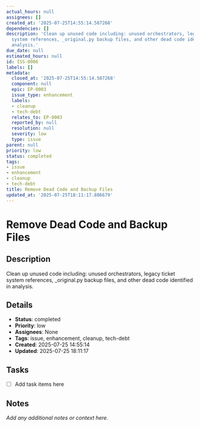 ```yaml
---
actual_hours: null
assignees: []
created_at: '2025-07-25T14:55:14.587268'
dependencies: []
description: 'Clean up unused code including: unused orchestrators, legacy ticket
  system references, _original.py backup files, and other dead code identified in
  analysis.'
due_date: null
estimated_hours: null
id: ISS-0006
labels: []
metadata:
  closed_at: '2025-07-25T14:55:14.587268'
  component: null
  epic: EP-0003
  issue_type: enhancement
  labels:
  - cleanup
  - tech-debt
  relates_to: EP-0003
  reported_by: null
  resolution: null
  severity: low
  type: issue
parent: null
priority: low
status: completed
tags:
- issue
- enhancement
- cleanup
- tech-debt
title: Remove Dead Code and Backup Files
updated_at: '2025-07-25T18:11:17.886679'
---
```


# Remove Dead Code and Backup Files

## Description
Clean up unused code including: unused orchestrators, legacy ticket system references, _original.py backup files, and other dead code identified in analysis.

## Details
- **Status**: completed
- **Priority**: low
- **Assignees**: None
- **Tags**: issue, enhancement, cleanup, tech-debt
- **Created**: 2025-07-25 14:55:14
- **Updated**: 2025-07-25 18:11:17

## Tasks
- [ ] Add task items here

## Notes
_Add any additional notes or context here._
